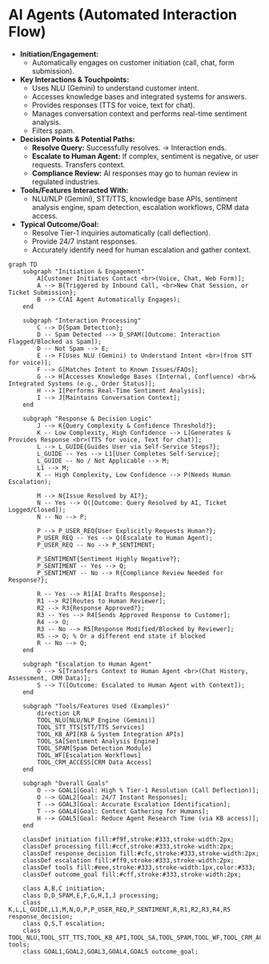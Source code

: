 # AI Agents (Automated Interaction Flow)

*   **Initiation/Engagement:**
    *   Automatically engages on customer initiation (call, chat, form submission).
*   **Key Interactions & Touchpoints:**
    *   Uses NLU (Gemini) to understand customer intent.
    *   Accesses knowledge bases and integrated systems for answers.
    *   Provides responses (TTS for voice, text for chat).
    *   Manages conversation context and performs real-time sentiment analysis.
    *   Filters spam.
*   **Decision Points & Potential Paths:**
    *   **Resolve Query:** Successfully resolves. -> Interaction ends.
    *   **Escalate to Human Agent:** If complex, sentiment is negative, or user requests. Transfers context.
    *   **Compliance Review:** AI responses may go to human review in regulated industries.
*   **Tools/Features Interacted With:**
    *   NLU/NLP (Gemini), STT/TTS, knowledge base APIs, sentiment analysis engine, spam detection, escalation workflows, CRM data access.
*   **Typical Outcome/Goal:**
    *   Resolve Tier-1 inquiries automatically (call deflection).
    *   Provide 24/7 instant responses.
    *   Accurately identify need for human escalation and gather context.

```mermaid
graph TD
    subgraph "Initiation & Engagement"
        A[Customer Initiates Contact <br>(Voice, Chat, Web Form)];
        A --> B{Triggered by Inbound Call, <br>New Chat Session, or Ticket Submission};
        B --> C(AI Agent Automatically Engages);
    end

    subgraph "Interaction Processing"
        C --> D{Spam Detection};
        D -- Spam Detected --> D_SPAM([Outcome: Interaction Flagged/Blocked as Spam]);
        D -- Not Spam --> E;
        E --> F[Uses NLU (Gemini) to Understand Intent <br>(from STT for voice)];
        F --> G[Matches Intent to Known Issues/FAQs];
        G --> H[Accesses Knowledge Bases (Internal, Confluence) <br>& Integrated Systems (e.g., Order Status)];
        H --> I[Performs Real-Time Sentiment Analysis];
        I --> J[Maintains Conversation Context];
    end

    subgraph "Response & Decision Logic"
        J --> K{Query Complexity & Confidence Threshold?};
        K -- Low Complexity, High Confidence --> L[Generates & Provides Response <br>(TTS for voice, Text for chat)];
        L --> L_GUIDE{Guides User via Self-Service Steps?};
        L_GUIDE -- Yes --> L1[User Completes Self-Service];
        L_GUIDE -- No / Not Applicable --> M;
        L1 --> M;
        K -- High Complexity, Low Confidence --> P(Needs Human Escalation);

        M --> N{Issue Resolved by AI?};
        N -- Yes --> O([Outcome: Query Resolved by AI, Ticket Logged/Closed]);
        N -- No --> P;

        P --> P_USER_REQ{User Explicitly Requests Human?};
        P_USER_REQ -- Yes --> Q(Escalate to Human Agent);
        P_USER_REQ -- No --> P_SENTIMENT;

        P_SENTIMENT{Sentiment Highly Negative?};
        P_SENTIMENT -- Yes --> Q;
        P_SENTIMENT -- No --> R{Compliance Review Needed for Response?};

        R -- Yes --> R1[AI Drafts Response];
        R1 --> R2[Routes to Human Reviewer];
        R2 --> R3{Response Approved?};
        R3 -- Yes --> R4[Sends Approved Response to Customer];
        R4 --> O;
        R3 -- No --> R5[Response Modified/Blocked by Reviewer];
        R5 --> Q; % Or a different end state if blocked
        R -- No --> Q;
    end

    subgraph "Escalation to Human Agent"
        Q --> S[Transfers Context to Human Agent <br>(Chat History, Assessment, CRM Data)];
        S --> T([Outcome: Escalated to Human Agent with Context]);
    end

    subgraph "Tools/Features Used (Examples)"
        direction LR
        TOOL_NLU[NLU/NLP Engine (Gemini)]
        TOOL_STT_TTS[STT/TTS Services]
        TOOL_KB_API[KB & System Integration APIs]
        TOOL_SA[Sentiment Analysis Engine]
        TOOL_SPAM[Spam Detection Module]
        TOOL_WF[Escalation Workflows]
        TOOL_CRM_ACCESS[CRM Data Access]
    end

    subgraph "Overall Goals"
        O --> GOAL1[Goal: High % Tier-1 Resolution (Call Deflection)];
        O --> GOAL2[Goal: 24/7 Instant Responses];
        T --> GOAL3[Goal: Accurate Escalation Identification];
        T --> GOAL4[Goal: Context Gathering for Humans];
        H --> GOAL5[Goal: Reduce Agent Research Time (via KB access)];
    end

    classDef initiation fill:#f9f,stroke:#333,stroke-width:2px;
    classDef processing fill:#ccf,stroke:#333,stroke-width:2px;
    classDef response_decision fill:#cfc,stroke:#333,stroke-width:2px;
    classDef escalation fill:#ff9,stroke:#333,stroke-width:2px;
    classDef tools fill:#eee,stroke:#333,stroke-width:1px,color:#333;
    classDef outcome_goal fill:#cff,stroke:#333,stroke-width:2px;

    class A,B,C initiation;
    class D,D_SPAM,E,F,G,H,I,J processing;
    class K,L,L_GUIDE,L1,M,N,O,P,P_USER_REQ,P_SENTIMENT,R,R1,R2,R3,R4,R5 response_decision;
    class Q,S,T escalation;
    class TOOL_NLU,TOOL_STT_TTS,TOOL_KB_API,TOOL_SA,TOOL_SPAM,TOOL_WF,TOOL_CRM_ACCESS tools;
    class GOAL1,GOAL2,GOAL3,GOAL4,GOAL5 outcome_goal;
```
